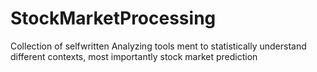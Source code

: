 # StockMarketProcessing
Collection of selfwritten Analyzing tools ment to statistically understand different contexts, most importantly stock market prediction
